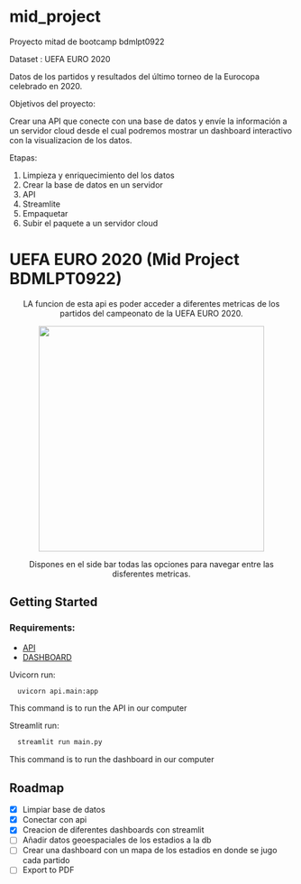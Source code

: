 # mid_project
Proyecto mitad de bootcamp bdmlpt0922

Dataset : UEFA EURO 2020

Datos de los partidos y resultados del último torneo de la Eurocopa celebrado en 2020.

Objetivos del proyecto:

Crear una API que conecte con una base de datos y envíe la información a un servidor cloud desde el cual podremos mostrar un dashboard interactivo con la visualizacion de los datos.

Etapas:

1. Limpieza y enriquecimiento del los datos
2. Crear la base de datos en un servidor
3. API
4. Streamlite
5. Empaquetar
6. Subir el paquete a un servidor cloud


# UEFA EURO 2020 (Mid Project BDMLPT0922) 

<p align="center"> 
  LA funcion de esta api es poder acceder a diferentes metricas de los partidos del campeonato de la UEFA EURO 2020.
</p>

<p align="center">
  <img src="https://github.com/Crypto-topo/mid_project/blob/mp1/img/football-field-6351717_960_720.jpg?raw=true" width="400">
</p>

<p align="center">
 Dispones en el side bar todas las opciones para navegar entre las disferentes metricas.
</p>

## Getting Started

### Requirements:

- [API](https://github.com/Crypto-topo/mid_project/blob/mp1/api/requirements.txt)
- [DASHBOARD]()


Uvicorn run:
```sh
  uvicorn api.main:app 
  ```
  This command is to run the API in our computer

Streamlit run:
```sh
  streamlit run main.py
  ```
  This command is to run the dashboard in our computer 
  
 ## Roadmap
 
 - [x] Limpiar base de datos
 - [x] Conectar con api
 - [x] Creacion de diferentes dashboards con streamlit
 - [ ] Añadir datos geoespaciales de los estadios a la db
 - [ ] Crear una dashboard con un mapa de los estadios en donde se jugo cada partido
 - [ ] Export to PDF
